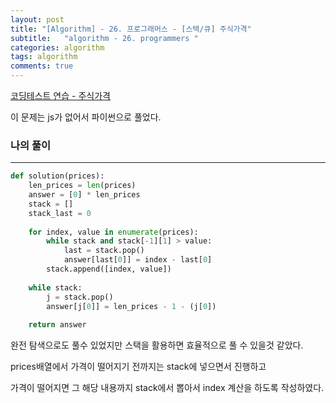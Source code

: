 ```yaml
---
layout: post
title: "[Algorithm] - 26. 프로그래머스 - [스택/큐] 주식가격"
subtitle:   "algorithm - 26. programmers "
categories: algorithm
tags: algorithm
comments: true
---
```


[코딩테스트 연습 - 주식가격](https://school.programmers.co.kr/learn/courses/30/lessons/42584)

이 문제는 js가 없어서 파이썬으로 풀었다.

### 나의 풀이

---

```python
def solution(prices):
    len_prices = len(prices)
    answer = [0] * len_prices
    stack = []
    stack_last = 0
    
    for index, value in enumerate(prices):
        while stack and stack[-1][1] > value:
            last = stack.pop()
            answer[last[0]] = index - last[0]
        stack.append([index, value])
        
    while stack:
        j = stack.pop()
        answer[j[0]] = len_prices - 1 - (j[0])
          
    return answer
```

완전 탐색으로도 풀수 있었지만  스택을 활용하면 효율적으로 풀 수 있을것 같았다.

prices배열에서 가격이 떨어지기 전까지는 stack에 넣으면서 진행하고

가격이 떨어지면 그 해당 내용까지 stack에서 뽑아서 index 계산을 하도록 작성하였다.